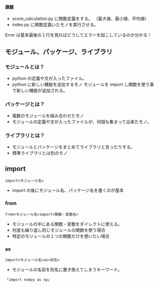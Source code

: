 #### 課題

- score_calculation.py に関数定義をする。
  （最大値、最小値、平均値）
- index.py に関数定義いたモノを実行させる。

Error は基本最後の１行を見ればどうしてエラーを起こしているのか分かる！

## モジュール、パッケージ、ライブラリ

### モジュールとは？

- python の定義や文が入ったファイル。
- python に新しい機能を追加するモノ
  モジュールを import し関数を使う事で新しい機能が追加される。

### パッケージとは？

- 複数のモジュールを組み合わせたモノ
- モジュールの定義や文が入ったファイルが、何個も集まって出来たモノ。

### ライブラリとは？

- モジュールとパッケージをまとめてライブラリと言ったりする。
- 標準ライブラリとは別のモノ

## import

```
import<モジュール名>
```

- import の後にモジュール名、パッケージ名を書くのが基本

### from

```
from<モジュール名>import<関数・変数名>
```

- モジュールの中にある関数・変数をダイレクトに使える。
- 何度も繰り返し同じモジュールの関数を使う場合
- 特定のモジュールの１つの関数だけを使いたい場合

### as

```
import<モジュール名>as<別名>
```

- モジュールの名前を別名に置き換えてしまうキーワード。

```
「import numpy as np」
```
